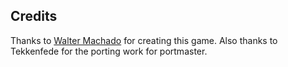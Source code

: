 ## Credits

Thanks to [Walter Machado](https://store.steampowered.com/sub/95016/) for creating this game.  Also thanks to Tekkenfede for the porting work for portmaster.

